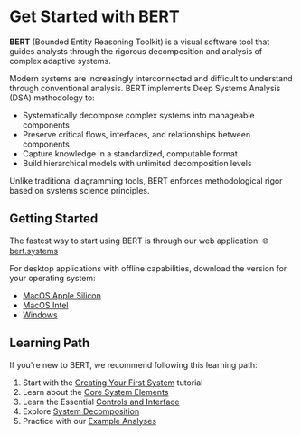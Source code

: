 # Get Started with BERT

**BERT** (Bounded Entity Reasoning Toolkit) is a visual software tool that guides analysts through the rigorous decomposition and analysis of complex adaptive systems.

Modern systems are increasingly interconnected and difficult to understand through conventional analysis. BERT implements Deep Systems Analysis (DSA) methodology to:

* Systematically decompose complex systems into manageable components
* Preserve critical flows, interfaces, and relationships between components  
* Capture knowledge in a standardized, computable format
* Build hierarchical models with unlimited decomposition levels

Unlike traditional diagramming tools, BERT enforces methodological rigor based on systems science principles.

## Getting Started <a href="#getting-started" id="getting-started"></a>

The fastest way to start using BERT is through our web application: 🌐 [bert.systems](https://bert.systems/)​

For desktop applications with offline capabilities, download the version for your operating system:

* ​[MacOS Apple Silicon](https://github.com/halcyonic-systems/bert/releases/download/v0.1.0-beta/bert_0.1.0_aarch64.dmg)​
* ​[MacOS Intel](https://github.com/halcyonic-systems/bert/releases/download/v0.1.0-beta/bert_0.1.0_x64.dmg)​
* ​[Windows](https://github.com/halcyonic-systems/bert/releases/download/v0.1.0-beta/bert.exe)​


## Learning Path <a href="#learning-path" id="learning-path"></a>

If you're new to BERT, we recommend following this learning path:

1. Start with the [Creating Your First System](getting-started/creating-your-first-system/) tutorial
2. Learn about the [Core System Elements](getting-started/creating-your-first-system/system-elements.md)
3. Learn the Essential [Controls and Interface](getting-started/controls-and-interface.md)
4. Explore [System Decomposition](getting-started/creating-your-first-system/step-11-system-decomposition.md)
5. Practice with our [Example Analyses](getting-started/examples/)

